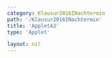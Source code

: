 ```yaml
---
category: Klausur2016INachtermin
path: '/Klausur2016INachtermin'
title: 'AppletA3'
type: 'Applet'

layout: nil
---
```

<link type="text/css" href="https://cdnjs.cloudflare.com/ajax/libs/jsxgraph/0.99.6/jsxgraph.css"><link rel="stylesheet" type="text/css" href="{{ site.jsxurl }}/jsxgraph.css" />
<div id="JXGdfce8fd5-c07c-4084-8796-d665d98a58d3" class="jxgbox" style="width:500px; height:500px">
<script type="text/javascript">
    (function() {
	const board = JXG.JSXGraph.initBoard('JXGdfce8fd5-c07c-4084-8796-d665d98a58d3', {
    							boundingbox: [-10, 10, 10, -10],
                  showFullscreen: true, axis: false
              });
var B = board.create('point', [-2,0], {name:'B', fixed:true, color:'blue', size:2, label:{fontsize:15}});
var H = board.create('point', [2,0], {name:'H', fixed:true, color:'blue', size:2, label:{fontsize:15, offset:[15,15]}});
var A = board.create('point', [-2,6], {name:'A', fixed:true, color:'blue', size:2, label:{fontsize:15, offset:[0,15]}});
var I = board.create('point', [2,6], {name:'I', fixed:true, color:'blue', size:2, label:{fontsize:15}});
var C = board.create('point', [-4.5,0], {name:'C', fixed:true, color:'blue', size:2, label:{fontsize:15, offset:[-15,15]}});
var G = board.create('point', [4.5,0], {name:'G', fixed:true, color:'blue', size:2, label:{fontsize:15}});
var M = board.create('point', [0,6], {name:'M', fixed:true, color:'blue', size:2, label:{fontsize:15, offset:[-15,15]}});
var D = board.create('point', [-4.5, -4.8], {name:'D', fixed:true, color:'blue', size:2, label:{fontsize:15}});
var F = board.create('point', [4.5,-4.8], {name:'F', fixed:true, color:'blue', size:2, label:{fontsize:15}});
var P = board.create('point', [0,-4.8], {name:'P', fixed:true, color:'blue', size:2, label:{fontsize:15}});

var MP = board.create('line', [M, P], {color:'gray'});

var E = board.create('glider', [0, 1.627, MP], {name:'E', color:'orange', color:'blue', size:2, label:{fontsize:15}});

var poly = board.create('polygon', [A, B, C, D, E, F, G, H, I]);

board.create('angle', [D, C, B], {orthotype:'sectordot', name:' ', radius:1});
board.create('angle', [B, A, I], {orthotype:'sectordot', name:' ', radius:1});
board.create('angle', [A, B, C], {orthotype:'sectordot', name:' ', radius:1});

var t1 = board.create('point', [0,7], {visible:false});
var t2 = board.create('point', [0,-7], {visible:false});
board.create('angle', [t2, P, F], {orthotype:'sectordot', name:' ', radius:1});
board.create('angle', [I, M, t1], {orthotype:'sectordot', name:' ', radius:1});

var DEF = board.create('angle', [D, E, F], {name:'&phi;', orthotype:'sectordot', label:{fontsize:15}, radius:1});

var E_T = board.create('text', [-7, 7, function(){ return 'E(' + JXG.toFixed(E.X(), 2) + ', ' + JXG.toFixed(E.Y(), 2) + ')';}], {fontsize:18});

var NR_T = board.create('text', [-9, 8.5, '2016 NT 1 A3'], {fontsize:18})

var getEP = function(){
return 4.8 + E.Y();
};

var phi_T = board.create('text', [-7, 5.5, function(){ return '&phi; = ' + JXG.toFixed(2*Math.atan(4.5 / (4.8 + E.Y())) / Math.PI * 180, 2) + '°';}], {fontsize:18});

var V_T = board.create('text', [1.5, 8, function(){ return 'V(' + JXG.toFixed(2*Math.atan(4.5 / (4.8 + E.Y())) / Math.PI * 180, 2) + '°) = '+ JXG.toFixed(Math.PI*(121.2-(30.375/Math.tan(Math.atan(4.5 / (4.8 + E.Y()))))), 2) + 'cm^3';}], {fontsize:18});
board.create('text', [-2.5, 3, '6'], {color:'blue', fontsize:18});
board.create('text', [2.2, 3, '6'], {color:'blue', fontsize:18});
board.create('text', [-3.65, 0.5, '2.5'], {color:'blue', fontsize:18});
board.create('text', [+3.05, 0.5, '2.5'], {color:'blue', fontsize:18});
board.create('text', [-5.5, -2.4, '4.8'], {color:'blue', fontsize:18});
board.create('text', [+4.70, -2.4, '4.8'], {color:'blue', fontsize:18});
board.create('text', [-1, 6.3, '2'], {color:'blue', fontsize:18});
board.create('text', [1, 6.3, '2'], {color:'blue', fontsize:18});
board.create('segment', [D,E], {color:'red'});
board.create('segment', [F,E], {color:'red'});
board.create('segment', [C,D], {color:'blue'});
board.create('segment', [C,B], {color:'blue'});
board.create('segment', [B,A], {color:'blue'});
board.create('segment', [A,I], {color:'blue'});
board.create('segment', [I,H], {color:'blue'});
board.create('segment', [G,H], {color:'blue'});
board.create('segment', [G,F], {color:'blue'});
board.create('segment', [D,F], {color:'gray', strokeWidth:0.5});


})()
  </script>
  </div>
